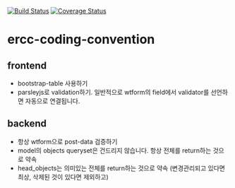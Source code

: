 
[![Build Status](https://travis-ci.com/happytk/ercc.svg?token=CjbpzCcx5vFmGVpZPFkf&branch=master)](https://travis-ci.com/happytk/ercc)
[![Coverage Status](https://coveralls.io/repos/github/happytk/ercc/badge.svg?t=lojNVE)](https://coveralls.io/github/happytk/ercc)

# ercc-coding-convention

## frontend

- bootstrap-table 사용하기
- parsleyjs로 validation하기. 일반적으로 wtform의 field에서 validator를 선언하면 자동으로 연결됩니다.

## backend

- 항상 wtform으로 post-data 검증하기
- model의 objects queryset은 건드리지 않습니다. 항상 전체를 return하는 것으로 약속
- head_objects는 의미있는 전체를 return하는 것으로 약속 (변경관리되고 있다면 최상, 삭제된 것이 있다면 제외하고)
